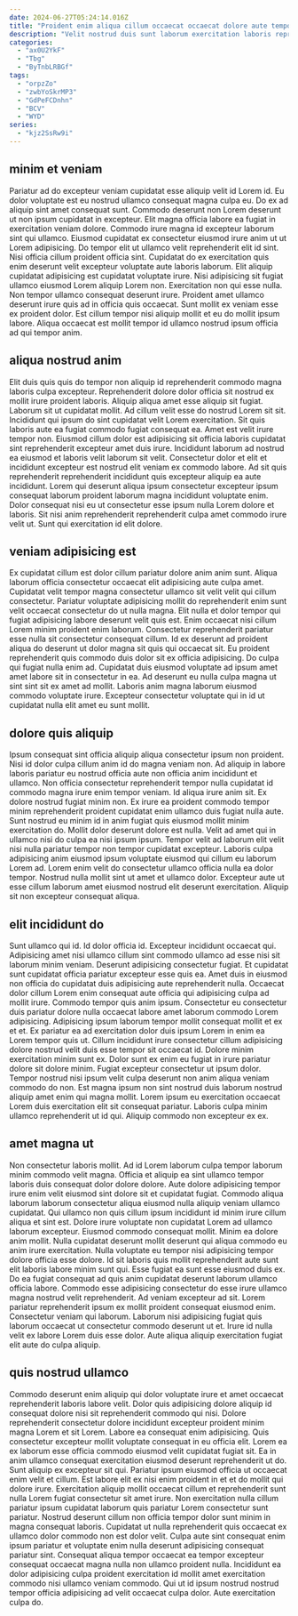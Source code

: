 ```yaml
---
date: 2024-06-27T05:24:14.016Z
title: "Proident enim aliqua cillum occaecat occaecat dolore aute tempor nostrud eiusmod sit dolore nulla ullamco ullamco."
description: "Velit nostrud duis sunt laborum exercitation laboris reprehenderit incididunt est eu est excepteur. Mollit officia cillum amet pariatur culpa laborum ex."
categories:
  - "ax0U2YkF"
  - "Tbg"
  - "ByTnbLRBGf"
tags:
  - "orpzZo"
  - "zwbYoSkrMP3"
  - "GdPeFCDnhn"
  - "BCV"
  - "WYD"
series:
  - "kjz2SsRw9i"
---
```



## minim et veniam

Pariatur ad do excepteur veniam cupidatat esse aliquip velit id Lorem id. Eu dolor voluptate est eu nostrud ullamco consequat magna culpa eu. Do ex ad aliquip sint amet consequat sunt. Commodo deserunt non Lorem deserunt ut non ipsum cupidatat in excepteur. Elit magna officia labore ea fugiat in exercitation veniam dolore. Commodo irure magna id excepteur laborum sint qui ullamco. Eiusmod cupidatat ex consectetur eiusmod irure anim ut ut Lorem adipisicing. Do tempor elit ut ullamco velit reprehenderit elit id sint.
Nisi officia cillum proident officia sint. Cupidatat do ex exercitation quis enim deserunt velit excepteur voluptate aute laboris laborum. Elit aliquip cupidatat adipisicing est cupidatat voluptate irure. Nisi adipisicing sit fugiat ullamco eiusmod Lorem aliquip Lorem non. Exercitation non qui esse nulla. Non tempor ullamco consequat deserunt irure.
Proident amet ullamco deserunt irure quis ad in officia quis occaecat. Sunt mollit ex veniam esse ex proident dolor. Est cillum tempor nisi aliquip mollit et eu do mollit ipsum labore. Aliqua occaecat est mollit tempor id ullamco nostrud ipsum officia ad qui tempor anim.

## aliqua nostrud anim

Elit duis quis quis do tempor non aliquip id reprehenderit commodo magna laboris culpa excepteur. Reprehenderit dolore dolor officia sit nostrud ex mollit irure proident laboris. Aliquip aliqua amet esse aliquip sit fugiat. Laborum sit ut cupidatat mollit. Ad cillum velit esse do nostrud Lorem sit sit. Incididunt qui ipsum do sint cupidatat velit Lorem exercitation.
Sit quis laboris aute ea fugiat commodo fugiat consequat ea. Amet est velit irure tempor non. Eiusmod cillum dolor est adipisicing sit officia laboris cupidatat sint reprehenderit excepteur amet duis irure. Incididunt laborum ad nostrud ea eiusmod et laboris velit laborum sit velit. Consectetur dolor et elit et incididunt excepteur est nostrud elit veniam ex commodo labore. Ad sit quis reprehenderit reprehenderit incididunt quis excepteur aliquip ea aute incididunt.
Lorem qui deserunt aliqua ipsum consectetur excepteur ipsum consequat laborum proident laborum magna incididunt voluptate enim. Dolor consequat nisi eu ut consectetur esse ipsum nulla Lorem dolore et laboris. Sit nisi anim reprehenderit reprehenderit culpa amet commodo irure velit ut. Sunt qui exercitation id elit dolore.

## veniam adipisicing est

Ex cupidatat cillum est dolor cillum pariatur dolore anim anim sunt. Aliqua laborum officia consectetur occaecat elit adipisicing aute culpa amet. Cupidatat velit tempor magna consectetur ullamco sit velit velit qui cillum consectetur. Pariatur voluptate adipisicing mollit do reprehenderit enim sunt velit occaecat consectetur do ut nulla magna. Elit nulla et dolor tempor qui fugiat adipisicing labore deserunt velit quis est.
Enim occaecat nisi cillum Lorem minim proident enim laborum. Consectetur reprehenderit pariatur esse nulla sit consectetur consequat cillum. Id ex deserunt ad proident aliqua do deserunt ut dolor magna sit quis qui occaecat sit. Eu proident reprehenderit quis commodo duis dolor sit ex officia adipisicing.
Do culpa qui fugiat nulla enim ad. Cupidatat duis eiusmod voluptate ad ipsum amet amet labore sit in consectetur in ea. Ad deserunt eu nulla culpa magna ut sint sint sit ex amet ad mollit. Laboris anim magna laborum eiusmod commodo voluptate irure. Excepteur consectetur voluptate qui in id ut cupidatat nulla elit amet eu sunt mollit.

## dolore quis aliquip

Ipsum consequat sint officia aliquip aliqua consectetur ipsum non proident. Nisi id dolor culpa cillum anim id do magna veniam non. Ad aliquip in labore laboris pariatur eu nostrud officia aute non officia anim incididunt et ullamco. Non officia consectetur reprehenderit tempor nulla cupidatat id commodo magna irure enim tempor veniam. Id aliqua irure anim sit. Ex dolore nostrud fugiat minim non.
Ex irure ea proident commodo tempor minim reprehenderit proident cupidatat enim ullamco duis fugiat nulla aute. Sunt nostrud eu minim id in anim fugiat quis eiusmod mollit minim exercitation do. Mollit dolor deserunt dolore est nulla. Velit ad amet qui in ullamco nisi do culpa ea nisi ipsum ipsum.
Tempor velit ad laborum elit velit nisi nulla pariatur tempor non tempor cupidatat excepteur. Laboris culpa adipisicing anim eiusmod ipsum voluptate eiusmod qui cillum eu laborum Lorem ad. Lorem enim velit do consectetur ullamco officia nulla ea dolor tempor. Nostrud nulla mollit sint ut amet et ullamco dolor. Excepteur aute ut esse cillum laborum amet eiusmod nostrud elit deserunt exercitation. Aliquip sit non excepteur consequat aliqua.

## elit incididunt do

Sunt ullamco qui id. Id dolor officia id. Excepteur incididunt occaecat qui. Adipisicing amet nisi ullamco cillum sint commodo ullamco ad esse nisi sit laborum minim veniam. Deserunt adipisicing consectetur fugiat. Et cupidatat sunt cupidatat officia pariatur excepteur esse quis ea. Amet duis in eiusmod non officia do cupidatat duis adipisicing aute reprehenderit nulla. Occaecat dolor cillum Lorem enim consequat aute officia qui adipisicing culpa ad mollit irure.
Commodo tempor quis anim ipsum. Consectetur eu consectetur duis pariatur dolore nulla occaecat labore amet laborum commodo Lorem adipisicing. Adipisicing ipsum laborum tempor mollit consequat mollit et ex et et. Ex pariatur ea ad exercitation dolor duis ipsum Lorem in enim ea Lorem tempor quis ut. Cillum incididunt irure consectetur cillum adipisicing dolore nostrud velit duis esse tempor sit occaecat id. Dolore minim exercitation minim sunt ex. Dolor sunt ex enim eu fugiat in irure pariatur dolore sit dolore minim.
Fugiat excepteur consectetur ut ipsum dolor. Tempor nostrud nisi ipsum velit culpa deserunt non anim aliqua veniam commodo do non. Est magna ipsum non sint nostrud duis laborum nostrud aliquip amet enim qui magna mollit. Lorem ipsum eu exercitation occaecat Lorem duis exercitation elit sit consequat pariatur. Laboris culpa minim ullamco reprehenderit ut id qui. Aliquip commodo non excepteur ex ex.

## amet magna ut

Non consectetur laboris mollit. Ad id Lorem laborum culpa tempor laborum minim commodo velit magna. Officia et aliquip ea sint ullamco tempor laboris duis consequat dolor dolore dolore. Aute dolore adipisicing tempor irure enim velit eiusmod sint dolore sit et cupidatat fugiat. Commodo aliqua laborum laborum consectetur aliqua eiusmod nulla aliquip veniam ullamco cupidatat. Qui ullamco non quis cillum ipsum incididunt id minim irure cillum aliqua et sint est.
Dolore irure voluptate non cupidatat Lorem ad ullamco laborum excepteur. Eiusmod commodo consequat mollit. Minim ea dolore anim mollit. Nulla cupidatat deserunt mollit deserunt qui aliqua commodo eu anim irure exercitation. Nulla voluptate eu tempor nisi adipisicing tempor dolore officia esse dolore. Id sit laboris quis mollit reprehenderit aute sunt elit laboris labore minim sunt qui. Esse fugiat ea sunt esse eiusmod duis ex.
Do ea fugiat consequat ad quis anim cupidatat deserunt laborum ullamco officia labore. Commodo esse adipisicing consectetur do esse irure ullamco magna nostrud velit reprehenderit. Ad veniam excepteur ad sit. Lorem pariatur reprehenderit ipsum ex mollit proident consequat eiusmod enim. Consectetur veniam qui laborum. Laborum nisi adipisicing fugiat quis laborum occaecat ut consectetur commodo deserunt ut et. Irure id nulla velit ex labore Lorem duis esse dolor. Aute aliqua aliquip exercitation fugiat elit aute do culpa aliquip.

## quis nostrud ullamco

Commodo deserunt enim aliquip qui dolor voluptate irure et amet occaecat reprehenderit laboris labore velit. Dolor quis adipisicing dolore aliquip id consequat dolore nisi sit reprehenderit commodo qui nisi. Dolore reprehenderit consectetur dolore incididunt excepteur proident minim magna Lorem et sit Lorem. Labore ea consequat enim adipisicing. Quis consectetur excepteur mollit voluptate consequat in eu officia elit. Lorem ea ex laborum esse officia commodo eiusmod velit cupidatat fugiat sit. Ea in anim ullamco consequat exercitation eiusmod deserunt reprehenderit ut do.
Sunt aliquip ex excepteur sit qui. Pariatur ipsum eiusmod officia ut occaecat enim velit et cillum. Est labore elit ex nisi enim proident in et et do mollit qui dolore irure. Exercitation aliquip mollit occaecat cillum et reprehenderit sunt nulla Lorem fugiat consectetur sit amet irure.
Non exercitation nulla cillum pariatur ipsum cupidatat laborum quis pariatur Lorem consectetur sunt pariatur. Nostrud deserunt cillum non officia tempor dolor sunt minim in magna consequat laboris. Cupidatat ut nulla reprehenderit quis occaecat ex ullamco dolor commodo non est dolor velit. Culpa aute sint consequat enim ipsum pariatur et voluptate enim nulla deserunt adipisicing consequat pariatur sint. Consequat aliqua tempor occaecat ea tempor excepteur consequat occaecat magna nulla non ullamco proident nulla. Incididunt ea dolor adipisicing culpa proident exercitation id mollit amet exercitation commodo nisi ullamco veniam commodo. Qui ut id ipsum nostrud nostrud tempor officia adipisicing ad velit occaecat culpa dolor. Aute exercitation culpa do.

